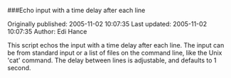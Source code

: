 ###Echo input with a time delay after each line

Originally published: 2005-11-02 10:07:35
Last updated: 2005-11-02 10:07:35
Author: Edi Hance

This script echos the input with a time delay after each line.  The input can be from standard input or a list of files on the command line, like the Unix 'cat' command.  The delay between lines is adjustable, and defaults to 1 second.